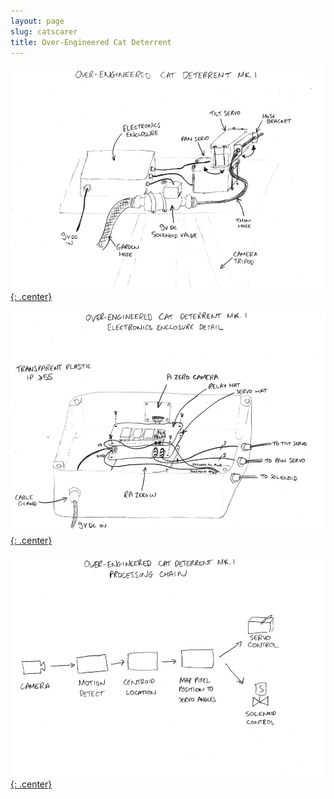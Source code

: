 ```yaml
---
layout: page
slug: catscarer
title: Over-Engineered Cat Deterrent
---
```


[![](/hardware/catscarer/catscarer1.jpg){: .center}](/hardware/catscarer/catscarer1.jpg)

[![](/hardware/catscarer/catscarer2.jpg){: .center}](/hardware/catscarer/catscarer2.jpg)

[![](/hardware/catscarer/catscarer3.jpg){: .center}](/hardware/catscarer/catscarer3.jpg)
